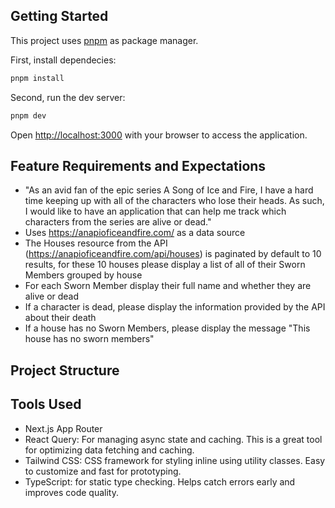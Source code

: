 ## Getting Started

This project uses [pnpm](https://pnpm.io/) as package manager.

First, install dependecies:

```bash
pnpm install
```

Second, run the dev server:

```bash
pnpm dev
```

Open [http://localhost:3000](http://localhost:3000) with your browser to access the application.

## Feature Requirements and Expectations

- "As an avid fan of the epic series A Song of Ice and Fire, I have a hard time keeping up with all of the characters who lose their heads. As such, I would like to have an application that can help me track which characters from the series are alive or dead."
- Uses https://anapioficeandfire.com/ as a data source
- The Houses resource from the API (https://anapioficeandfire.com/api/houses) is paginated by default to 10 results, for these 10 houses please display a list of all of their Sworn Members grouped by house
- For each Sworn Member display their full name and whether they are alive or dead
- If a character is dead, please display the information provided by the API about their death
- If a house has no Sworn Members, please display the message "This house has no sworn members"

## Project Structure

## Tools Used

- Next.js App Router
- React Query: For managing async state and caching. This is a great tool for optimizing data fetching and caching.
- Tailwind CSS: CSS framework for styling inline using utility classes. Easy to customize and fast for prototyping.
- TypeScript: for static type checking. Helps catch errors early and improves code quality.
